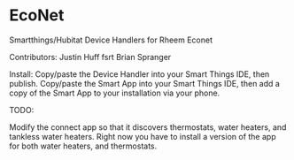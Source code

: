 # EcoNet
Smartthings/Hubitat Device Handlers for Rheem Econet

Contributors:
Justin Huff
fsrt
Brian Spranger

Install: 
Copy/paste the Device Handler into your Smart Things IDE, then publish.
Copy/paste the Smart App into your Smart Things IDE, then add a copy of the Smart App to your installation via your phone.


TODO:

Modify the connect app so that it discovers thermostats, water heaters, and tankless water heaters. Right now you have to install a version of the app for both water heaters, and thermostats.
